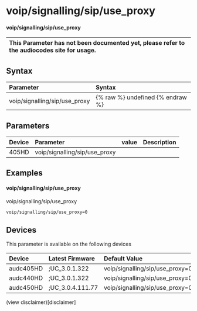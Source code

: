 ﻿---
description: voip/signalling/sip/use_proxy
search: false
---

# voip/signalling/sip/use_proxy

#### voip/signalling/sip/use_proxy


| This Parameter has not been documented yet, please refer to the audiocodes site for usage.  |
| :--- |

## Syntax
| Parameter | Syntax |
| :--- | :--- |
|voip/signalling/sip/use_proxy | {% raw %} undefined {% endraw %} |

## Parameters
|Device|Parameter|value|Description|
|:---|:---|:---|:---|
| 405HD | voip/signalling/sip/use_proxy |  |  |

## Examples
#### voip/signalling/sip/use_proxy

voip/signalling/sip/use_proxy

```
voip/signalling/sip/use_proxy=0
```

## Devices
This parameter is available on the following devices

| Device | Latest Firmware | Default Value |
|:---|:---|:---|
| audc405HD | ;UC_3.0.1.322 | voip/signalling/sip/use_proxy=0 
| audc440HD | ;UC_3.0.1.322 | voip/signalling/sip/use_proxy=0 
| audc450HD | ;UC_3.0.4.111.77 | voip/signalling/sip/use_proxy=0 

(view disclaimer)[disclaimer]
